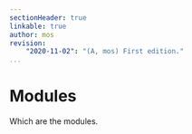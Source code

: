 ```yaml
---
sectionHeader: true
linkable: true
author: mos
revision:
    "2020-11-02": "(A, mos) First edition."
...
```

Modules
=======================

Which are the modules.
